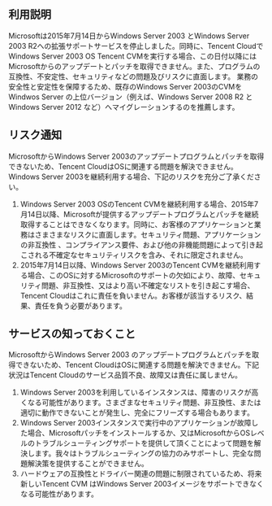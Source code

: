 ## 利用説明

Microsoftは2015年7月14日からWindows Server 2003 とWindows Server 2003 R2への拡張サポートサービスを停止しました。同時に、Tencent CloudでWindows Server 2003 OS Tencent CVMを実行する場合、この日付以降にはMicrosoftからのアップデートとパッチを取得できません。また、プログラムの互換性、不安定性、セキュリティなどの問題及びリスクに直面します。
業務の安全性と安定性を保障するため、既存のWindows Server 2003のCVMをWindwos Server の上位バージョン（例えば、Windows Server 2008 R2 とWindows Server 2012 など）へマイグレーションするのを推薦します。

## リスク通知

MicrosoftからWindows Server 2003のアップデートプログラムとパッチを取得できないため、Tencent CloudはOSに関連する問題を解決できません。Windows Server 2003を継続利用する場合、下記のリスクを充分ご了承ください。
1. Windows Server 2003 OSのTencent CVMを継続利用する場合、2015年7月14日以降、Microsoftが提供するアップデートプログラムとパッチを継続取得することはできなくなります。同時に、お客様のアプリケーションと業務はさまさまなリスクに直面します。セキュリティ問題、アプリケーションの非互換性 、コンプライアンス要件、および他の非機能問題によって引き起こされる不確定なセキュリティリスクを含み、それに限定されません。
2. 2015年7月14日以降、Windows Server 2003のTencent CVMを継続利用する場合、このOSに対するMicrosoftのサポートの欠如により、故障、セキュリティ問題、非互換性、又はより高い不確定なリストを引き起こす場合、Tencent Cloudはこれに責任を負いません。お客様が該当するリスク、結果、責任を負う必要があります。

## サービスの知っておくこと

MicrosoftからWindows Server 2003 のアップデートプログラムとパッチを取得できないため、Tencent CloudはOSに関連する問題を解決できません。下記状況はTencent Cloudのサービス品質不良、故障又は責任に属しません。
1. Windows Server 2003を利用しているインスタンスは、障害のリスクが高くなる可能性があります。さまざまなセキュリティ問題、非互換性、または適切に動作できないことが発生し、完全にフリーズする場合もあります。
2. Windows Server 2003インスタンスで実行中のアプリケーションが故障した場合、Microsoftパッチをインストールするか、又はMicrosoftからOSレベルのトラブルシューティングサポートを提供して頂くことによって問題を解決します。我々はトラブルシューティングの協力のみサポートし、完全な問題解決策を提供することができません。
3. ハードウェアの互換性とドライバー関連の問題に制限されているため、将来新しいTencent CVM はWindows Server 2003イメージをサポートできなくなる可能性があります。
